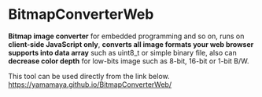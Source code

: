 # BitmapConverterWeb
**Bitmap image converter** for embedded programming and so on, runs on **client-side JavaScript only**, **converts all image formats your web browser supports into data array** such as uint8_t or simple binary file, also can **decrease color depth** for low-bits image such as 8-bit, 16-bit or 1-bit B/W.

This tool can be used directly from the link below.  
https://yamamaya.github.io/BitmapConverterWeb/